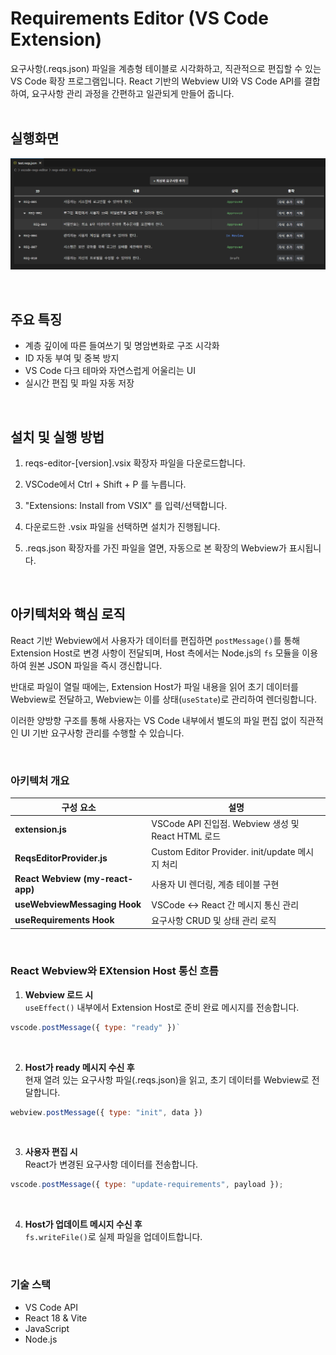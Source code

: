 
# Requirements Editor (VS Code Extension)


요구사항(.reqs.json) 파일을 계층형 테이블로 시각화하고,
직관적으로 편집할 수 있는 VS Code 확장 프로그램입니다.
React 기반의 Webview UI와 VS Code API를 결합하여,
요구사항 관리 과정을 간편하고 일관되게 만들어 줍니다.
<br><br>

## 실행화면

![요구사항 에디터 화면](./sample-image.png)

<br>

## 주요 특징
- 계층 깊이에 따른 들여쓰기 및 명암변화로 구조 시각화<br>
- ID 자동 부여 및 중복 방지<br>
- VS Code 다크 테마와 자연스럽게 어울리는 UI <br>
- 실시간 편집 및 파일 자동 저장


<br>

## 설치 및 실행 방법 

1.  reqs-editor-[version].vsix 확장자 파일을 다운로드합니다. 

2. VSCode에서 Ctrl + Shift + P 를 누릅니다.

3. "Extensions: Install from VSIX" 를 입력/선택합니다.

4. 다운로드한 .vsix 파일을 선택하면 설치가 진행됩니다. 

5. .reqs.json 확장자를 가진 파일을 열면, 자동으로 본 확장의 Webview가 표시됩니다.

<br>

## 아키텍처와 핵심 로직 

React 기반 Webview에서 사용자가 데이터를 편집하면
`postMessage()`를 통해 Extension Host로 변경 사항이 전달되며,
Host 측에서는 Node.js의 `fs` 모듈을 이용하여 원본 JSON 파일을 즉시 갱신합니다.

반대로 파일이 열릴 때에는, Extension Host가 파일 내용을 읽어
초기 데이터를 Webview로 전달하고, Webview는 이를 상태(`useState`)로 관리하여 렌더링합니다.

이러한 양방향 구조를 통해 사용자는 VS Code 내부에서
별도의 파일 편집 없이 직관적인 UI 기반 요구사항 관리를 수행할 수 있습니다.

<br>


### 아키텍처 개요

| 구성 요소 | 설명 |
|------------|------|
| **extension.js** | VSCode API 진입점. Webview 생성 및 React HTML 로드 |
| **ReqsEditorProvider.js** | Custom Editor Provider. init/update 메시지 처리 |
| **React Webview (my-react-app)** | 사용자 UI 렌더링, 계층 테이블 구현 |
| **useWebviewMessaging Hook** | VSCode ↔ React 간 메시지 통신 관리 |
| **useRequirements Hook** | 요구사항 CRUD 및 상태 관리 로직 |

<br>

### React Webview와 EXtension Host 통신 흐름

1. **Webview 로드 시**  
   `useEffect()` 내부에서 Extension Host로 준비 완료 메시지를 전송합니다.   
```js
vscode.postMessage({ type: "ready" })` 
```

<br>

2.  **Host가 ready 메시지 수신 후**  
현재 열려 있는 요구사항 파일(.reqs.json)을 읽고, 초기 데이터를 Webview로 전달합니다.     

```js
webview.postMessage({ type: "init", data })
```

<br>

3. **사용자 편집 시**  
React가 변경된 요구사항 데이터를 전송합니다. 
```js 
vscode.postMessage({ type: "update-requirements", payload });
```

<br>

4. **Host가 업데이트 메시지 수신 후**   
`fs.writeFile()`로 실제 파일을 업데이트합니다.

<br>

### 기술 스택

- VS Code API
- React 18 & Vite
- JavaScript 
- Node.js